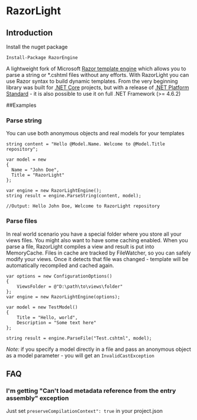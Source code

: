 # RazorLight

## Introduction
Install the nuget package

	Install-Package RazorEngine


A lightweight fork of Microsoft [Razor template engine](https://github.com/aspnet/Razor) which allows you to parse a string or *.cshtml files without any efforts. With RazorLight you can use Razor syntax to build dynamic templates. From the very beginning library was built for [.NET Core](https://dotnet.github.io/) projects, but with a release of [.NET Platform Standard](https://github.com/dotnet/corefx/blob/master/Documentation/architecture/net-platform-standard.md) - it is also possible to use it on full .NET Framework (>= 4.6.2)


##Examples

### Parse string
You can use both anonymous objects and real models for your templates
```Csharp
string content = "Hello @Model.Name. Welcome to @Model.Title repository";

var model = new
{
  Name = "John Doe",
  Title = "RazorLight"
};

var engine = new RazorLightEngine();
string result = engine.ParseString(content, model);

//Output: Hello John Doe, Welcome to RazorLight repository
```
### Parse files
In real world scenario you have a special folder where you store all your views files. You might also want to have some caching enabled. When you parse a file, RazorLight compiles a view and result is put into MemoryCache. Files in cache are tracked by FileWatcher, so you can safely modify your views. Once it detects that file was changed - template will be automatically recompiled and cached again.

```Csharp
var options = new ConfigurationOptions()
{
	ViewsFolder = @"D:\path\to\views\folder"
};
var engine = new RazorLightEngine(options);

var model = new TestModel()
{
	Title = "Hello, world",
	Description = "Some text here"
};

string result = engine.ParseFile("Test.cshtml", model);

```
*Note:* if you specify a model directly in a file and pass an anonymous object as a model parameter - you will get an ```InvalidCastException```

## FAQ
### I'm getting "Can't load metadata reference from the entry assembly" exception
Just set ```preserveCompilationContext": true``` in your project.json
